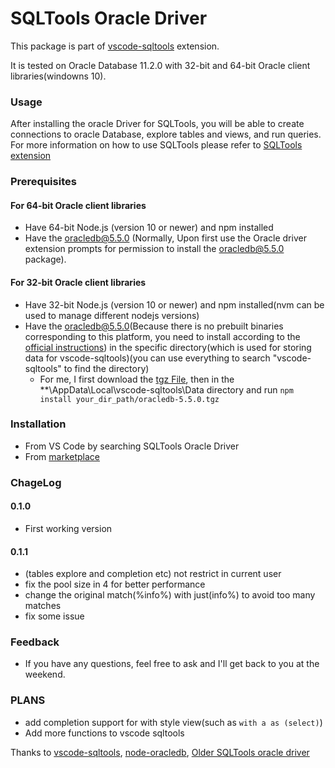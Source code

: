# SQLTools Oracle Driver 
This package is part of [vscode-sqltools](https://vscode-sqltools.mteixeira.dev/?umd_source=repository&utm_medium=readme&utm_campaign=mysql) extension.


It is tested on Oracle Database 11.2.0 with 32-bit and 64-bit Oracle client libraries(windowns 10).

### Usage
After installing the oracle Driver for SQLTools, you will be able to create connections to oracle Database, explore tables and views, and run queries. For more information on how to use SQLTools please refer to [SQLTools extension](https://github.com/mtxr/vscode-sqltools)


### Prerequisites
#### For 64-bit Oracle client libraries
* Have 64-bit Node.js (version 10 or newer) and npm installed
* Have the oracledb@5.5.0 (Normally, Upon first use the Oracle driver extension prompts for permission to install the oracledb@5.5.0 package).

#### For 32-bit Oracle client libraries
* Have 32-bit Node.js (version 10 or newer) and npm installed(nvm can be used to manage different nodejs versions)
* Have the oracledb@5.5.0(Because there is no prebuilt binaries corresponding to this platform, you need to install according to the [official instructions](https://node-oracledb.readthedocs.io/en/latest/user_guide/installation.html#node-oracledb-installation-instructions)) in the specific directory(which is used for storing data for vscode-sqltools)(you can use everything to search "vscode-sqltools" to find the directory)
   * For me, I first download the [tgz File](https://github.com/oracle/node-oracledb/releases/download/v5.5.0/oracledb-src-5.5.0.tgz), then in the **\AppData\Local\vscode-sqltools\Data directory and run `npm install your_dir_path/oracledb-5.5.0.tgz`


### Installation
* From VS Code by searching SQLTools Oracle Driver
* From [marketplace](https://marketplace.visualstudio.com/items?itemName=hurly.sqltools-oracle-driver)
### ChageLog
#### 0.1.0
* First working version
#### 0.1.1
* (tables explore and completion etc) not restrict in current user
* fix the pool size in 4 for better performance
* change the original match(%info%) with just(info%) to avoid too many matches
* fix some issue 


### Feedback
* If you have any questions, feel free to ask and I'll get back to you at the weekend.

### PLANS
* add completion support for with style view(such as `with a as (select)`)
* Add more functions to vscode sqltools

Thanks to [vscode-sqltools](https://github.com/mtxr/vscode-sqltools), [node-oracledb](https://github.com/oracle/node-oracledb), [Older SQLTools oracle driver](https://github.com/mickeypearce/vscode-sqltools/tree/master/packages/drivers/oracle)